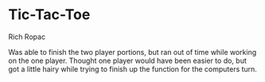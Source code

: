 # Tic-Tac-Toe
Rich Ropac

Was able to finish the two player portions, but ran out of time while working on the one player.  Thought one player would have been easier to do, but got a little hairy while trying to finish up the function for the computers turn.